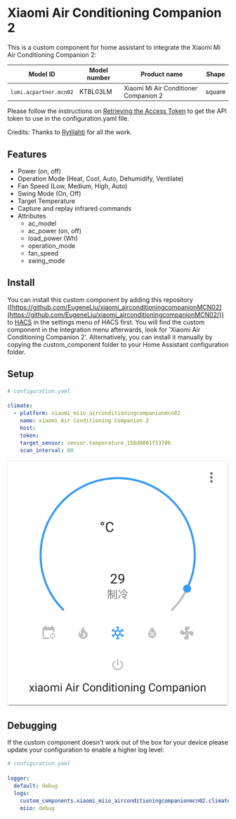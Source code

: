 # Xiaomi Air Conditioning Companion 2

This is a custom component for home assistant to integrate the Xiaomi Mi Air Conditioning Companion 2:

| Model ID          | Model number | Product name                            | Shape    |
|-------------------|--------------|-----------------------------------------|----------|
| `lumi.acpartner.mcn02`    | KTBL03LM     | Xiaomi Mi Air Conditioner Companion 2     | square    |

Please follow the instructions on [Retrieving the Access Token](https://www.home-assistant.io/components/vacuum.xiaomi_miio/#retrieving-the-access-token) to get the API token to use in the configuration.yaml file.

Credits: Thanks to [Rytilahti](https://github.com/rytilahti/python-miio) for all the work.

## Features
* Power (on, off)
* Operation Mode (Heat, Cool, Auto, Dehumidify, Ventilate)
* Fan Speed (Low, Medium, High, Auto)
* Swing Mode (On, Off)
* Target Temperature
* Capture and replay infrared commands
* Attributes
  - ac_model
  - ac_power (on, off)
  - load_power (Wh)
  - operation_mode
  - fan_speed
  - swing_mode


## Install

You can install this custom component by adding this repository ([https://github.com/EugeneLiu/xiaomi_airconditioningcompanionMCN02](https://github.com/EugeneLiu/xiaomi_airconditioningcompanionMCN02/)) to [HACS](https://hacs.xyz/) in the settings menu of HACS first. You will find the custom component in the integration menu afterwards, look for 'Xiaomi Air Conditioning Companion 2'. Alternatively, you can install it manually by copying the custom_component folder to your Home Assistant configuration folder.


## Setup

```yaml
# configuration.yaml

climate:
  - platform: xiaomi_miio_airconditioningcompanionmcn02
    name: xiaomi Air Conditioning Companion 2
    host: 
    token: 
    target_sensor: sensor.temperature_158d0001f53706
    scan_interval: 60
```

![climate entity](climate.png "climate entity")

## Debugging

If the custom component doesn't work out of the box for your device please update your configuration to enable a higher log level:

```yaml
# configuration.yaml

logger:
  default: debug
  logs:
    custom_components.xiaomi_miio_airconditioningcompanionmcn02.climate: debug
    miio: debug
```
